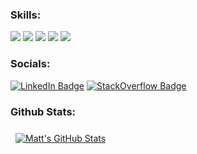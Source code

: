 ###  Skills: 

![](https://img.shields.io/badge/Code-TypeScript-informational?style=flat&logo=typescript&logoColor=white&color=0080FF)
![](https://img.shields.io/badge/Code-JavaScript-informational?style=flat&logo=javascript&logoColor=white&color=FFFF00)
![](https://img.shields.io/badge/Code-NodeJS-informational?style=flat&logo=react&logoColor=white&color=008040)
![](https://img.shields.io/badge/Code-React-informational?style=flat&logo=react&logoColor=white&color=4AB197)
![](https://img.shields.io/badge/Code-React_Native-informational?style=flat&logo=react&logoColor=white&color=4AB197)

### Socials:

[![LinkedIn Badge](https://img.shields.io/badge/LinkedIn-Profile-informational?style=flat&logo=linkedin&logoColor=white&color=0D76A8)](https://www.linkedin.com/in/matt-pengelly-575ba886/)
[![StackOverflow Badge](https://img.shields.io/stackexchange/stackoverflow/r/7664140)](https://stackoverflow.com/users/7664140/matt-pengelly)

### Github Stats:

<a href="https://github.com/mcpengelly">
  <img align="center" style="margin:0.5rem" src="https://github-readme-stats.vercel.app/api?username=mcpengelly&show_icons=true&line_height=27&count_private=true&title_color=ffffff&text_color=c9cacc&icon_color=4AB097&bg_color=1A2B34" alt="Matt's GitHub Stats" />
</a>
